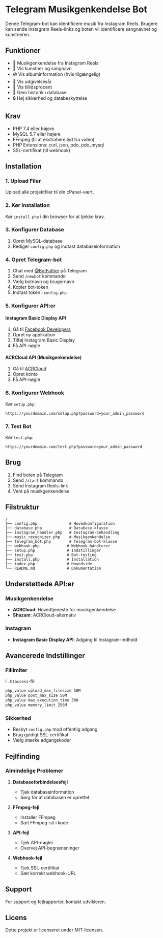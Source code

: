 # Telegram Musikgenkendelse Bot

Denne Telegram-bot kan identificere musik fra Instagram Reels. Brugere kan sende Instagram Reels-links og boten vil identificere sangnavnet og kunstneren.

## Funktioner

- 🎵 Musikgenkendelse fra Instagram Reels
- 🎤 Vis kunstner og sangnavn
- 💿 Vis albuminformation (hvis tilgængelig)
- 📅 Vis udgivelsesår
- 🎯 Vis tillidsprocent
- 💾 Gem historik i database
- 🔒 Høj sikkerhed og databeskyttelse

## Krav

- PHP 7.4 eller højere
- MySQL 5.7 eller højere
- FFmpeg (til at ekstrahere lyd fra video)
- PHP Extensions: curl, json, pdo, pdo_mysql
- SSL-certifikat (til webhook)

## Installation

### 1. Upload Filer

Upload alle projektfiler til din cPanel-vært.

### 2. Kør Installation

Kør `install.php` i din browser for at tjekke krav.

### 3. Konfigurer Database

1. Opret MySQL-database
2. Rediger `config.php` og indtast databaseinformation

### 4. Opret Telegram-bot

1. Chat med [@BotFather](https://t.me/botfather) på Telegram
2. Send `/newbot` kommando
3. Vælg botnavn og brugernavn
4. Kopier bot-token
5. Indtast token i `config.php`

### 5. Konfigurer API:er

#### Instagram Basic Display API
1. Gå til [Facebook Developers](https://developers.facebook.com/)
2. Opret ny applikation
3. Tilføj Instagram Basic Display
4. Få API-nøgle

#### ACRCloud API (Musikgenkendelse)
1. Gå til [ACRCloud](https://www.acrcloud.com/)
2. Opret konto
3. Få API-nøgle

### 6. Konfigurer Webhook

Kør `setup.php`:

```
https://yourdomain.com/setup.php?password=your_admin_password
```

### 7. Test Bot

Kør `test.php`:

```
https://yourdomain.com/test.php?password=your_admin_password
```

## Brug

1. Find boten på Telegram
2. Send `/start` kommando
3. Send Instagram Reels-link
4. Vent på musikgenkendelse

## Filstruktur

```
/
├── config.php              # Hovedkonfiguration
├── database.php            # Database-klasse
├── instagram_handler.php   # Instagram-behandling
├── music_recognizer.php    # Musikgenkendelse
├── telegram_bot.php        # Telegram-bot-klasse
├── webhook.php            # Webhook-håndterer
├── setup.php              # Indstillinger
├── test.php               # Bot-testing
├── install.php            # Installation
├── index.php              # Hovedside
└── README.md              # Dokumentation
```

## Understøttede API:er

### Musikgenkendelse
- **ACRCloud**: Hovedtjeneste for musikgenkendelse
- **Shazam**: ACRCloud-alternativ

### Instagram
- **Instagram Basic Display API**: Adgang til Instagram-indhold

## Avancerede Indstillinger

### Fillimiter
I `.htaccess`-fil:
```apache
php_value upload_max_filesize 50M
php_value post_max_size 50M
php_value max_execution_time 300
php_value memory_limit 256M
```

### Sikkerhed
- Beskyt `config.php` mod offentlig adgang
- Brug gyldigt SSL-certifikat
- Vælg stærke adgangskoder

## Fejlfinding

### Almindelige Problemer

1. **Databaseforbindelsesfejl**
   - Tjek databaseinformation
   - Sørg for at databasen er oprettet

2. **FFmpeg-fejl**
   - Installer FFmpeg
   - Sæt FFmpeg-sti i kode

3. **API-fejl**
   - Tjek API-nøgler
   - Overvej API-begrænsninger

4. **Webhook-fejl**
   - Tjek SSL-certifikat
   - Sæt korrekt webhook-URL

## Support

For support og fejlrapporter, kontakt udvikleren.

## Licens

Dette projekt er licenseret under MIT-licensen.